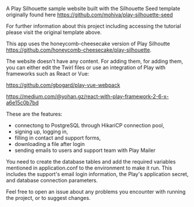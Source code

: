 A Play Silhouette sample website built with the Silhouette Seed template originally found here https://github.com/mohiva/play-silhouette-seed

For further information about this project including accessing the tutorial please visit the original template above.

This app uses the honeycomb-cheesecake version of Play Silhoutte https://github.com/honeycomb-cheesecake/play-silhouette.

The website doesn't have any content. For adding them, for adding them, you can either edit the Twirl files or use an integration of Play with frameworks such as React or Vue:

https://github.com/gbogard/play-vue-webpack

https://medium.com/@yohan.gz/react-with-play-framework-2-6-x-a6e15c0b7bd

These are the features:

-  connectong to PostgreSQL through HikariCP connection pool,
-  signing up, logging in, 
-  filling in contact and support forms, 
-  downloading a file after login
-  sending emails to users and support team with Play Mailer

You need to create the database tables and add the required variables mentioned in application.conf to the environment to make it run. This includes the support's email login information, the Play's application secret, and database connection parameters.

Feel free to open an issue about any problems you encounter with running the project, or to suggest changes.
